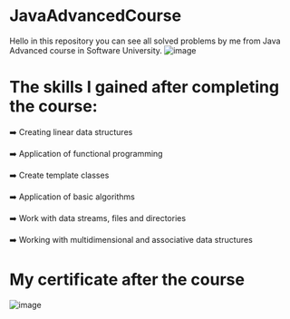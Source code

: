 # JavaAdvancedCourse
Hello in this repository you can see all solved problems by me from Java Advanced course in Software University.
![image](https://github.com/StefanHristov1997/ProgrammingInBasicsCourse/assets/133797718/556f0b58-868f-4a67-a076-f0a348e08b16)

# Тhe skills I gained after completing the course:
➡️ Creating linear data structures

➡️ Application of functional programming

➡️ Create template classes

➡️ Application of basic algorithms

➡️ Work with data streams, files and directories

➡️ Working with multidimensional and associative data structures

#  My certificate after the course
![image](https://github.com/StefanHristov1997/Java_Advanced_Course/assets/133797718/94591261-7b52-4332-91af-c2db201c424c)


